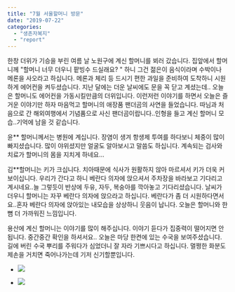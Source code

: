 ```yaml
---
title: "7월 서울할머니 방문"
date: "2019-07-22"
categories: 
  - "생존자복지"
  - "report"
---
```


한창 더위가 기승을 부린 여름 날 노원구에 계신 할머니를 뵈러 갔습니다. 집앞에서 할머니께 "할머니 너무 더우니 팥빙수 드실래요? " 하니 그건 젊은이 음식이라며 수박이나 메론을 사오라고 하십니다. 메론과 체리 등 드시기 편한 과일을 준비하여 도착하니 시원하게 에어컨을 켜두셨습니다. 지난 달에는 더운 날씨에도 문을 꼭 닫고 계셨는데.. 오늘은 할머니도 에어컨을 가동시킬만큼의 더위입니다. 이런저런 이야기를 하면서 오늘은 즐거운 이야기만 하자 마음먹고 할머니의 애장품 팬더곰의 사연을 들었습니다. 따님과 처음으로 간 해외여행에서 기념품으로 사신 팬더곰이랍니다..인형을 들고 계신 할머니 모습..기억에 남을 것 같습니다.

윤\*\* 할머니께서는 병원에 계십니다. 장염이 생겨 항생제 투여를 하다보니 체중이 많이 빠지셨습니다. 많이 야위셨지만 얼굴도 알아보시고 말씀도 하십니다. 계속되는 검사와 치료가 할머니의 몸을 지치게 하네요...

김\*\*할머니는 키가 크십니다. 치아때문에 식사가 원활하지 않아 마르셔서 키가 더욱 커 보이십니다. 우리가 간다고 하니 베란다 의자에 앉으셔서 주차장을 바라보고 기다리고 계시네요..늘 그렇듯이 반상에 두유, 자두, 복숭아를 깍아놓고 기다리셨습니다. 날씨가 더우니 할머니는 자꾸 베란다 의자에 앉으라고 하십니다. 베란다가 좀 더 시원하다면서요..혼자 베란다 의자에 앉아있는 내모습을 상상하니 웃음이 납니다. 오늘은 할머니와 한뼘 더 가까워진 느낌입니다.

용산에 계신 할머니는 이야기를 많이 해주십니다. 이야기 듣다가 집중력이 떨어지면 안됩니다. 중간중간 확인을 하셔서요.. 오늘은 마당 한켠에 있는 수국을 보여주셨습니다. 길에 버린 수국 뿌리를 주워다가 심었더니 잘 자라 기쁘시다고 하십니다. 멀쩡한 화분도 제손을 거치면 죽어나가는데 기저 신기할뿐입니다.

  

- ![](https://r2.womenandwar.net/2019/11/0719-정기방문-1-1024x768.jpg)
    
- ![](https://r2.womenandwar.net/2019/11/0722-정기방문_1-768x1024.jpg)
